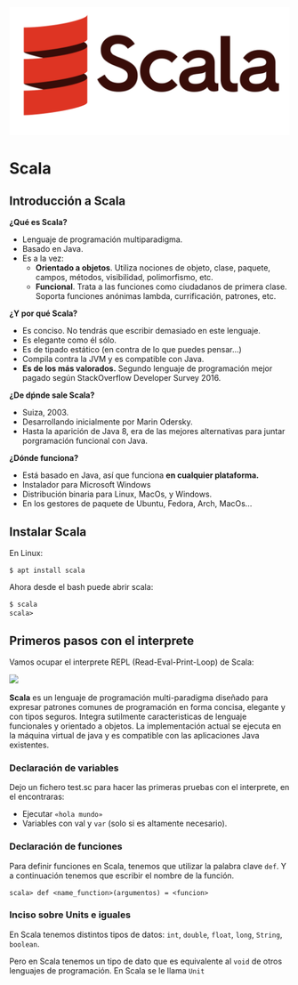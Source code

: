 ![](https://raw.githubusercontent.com/GabrielCourses/scala/main/image/header_scala.png)

# Scala
## Introducción a Scala

**¿Qué es Scala?**

- Lenguaje de programación multiparadigma.
- Basado en Java.
- Es a la vez:
	+ **Orientado a objetos**. Utiliza nociones de objeto, clase, paquete, campos, métodos, visibilidad, polimorfismo, etc.
	+ **Funcional**. Trata a las funciones como ciudadanos de primera clase. Soporta funciones anónimas lambda, currificación, patrones, etc.
	
**¿Y por qué Scala?**

- Es conciso. No tendrás que escribir demasiado en este lenguaje.
- Es elegante como él sólo.
- Es de tipado estático (en contra de lo que puedes pensar...)
- Compila contra la JVM y es compatible con Java.
- **Es de los más valorados.** Segundo lenguaje de programación mejor pagado según StackOverflow Developer Survey 2016.

**¿De dṕnde sale Scala?**

- Suiza, 2003.
- Desarrollando inicialmente por Marin Odersky.
- Hasta la aparición de Java 8, era de las mejores alternativas para juntar porgramación funcional con Java.

**¿Dónde funciona?**

- Está basado en Java, así que funciona **en cualquier plataforma.**
- Instalador para Microsoft Windows
- Distribución binaria para Linux, MacOs, y Windows.
- En los gestores de paquete de Ubuntu, Fedora, Arch, MacOs...

## Instalar Scala

En Linux:

```
$ apt install scala
```

Ahora desde el bash puede abrir scala:

```
$ scala
scala>
```

## Primeros pasos con el interprete

Vamos ocupar el interprete REPL (Read-Eval-Print-Loop) de Scala:

![](https://raw.githubusercontent.com/GabrielCourses/scala/main/image/interprete.png)

**Scala** es un lenguaje de programación multi-paradigma diseñado para expresar patrones comunes de programación en forma concisa, elegante y con tipos seguros. Integra sutilmente caracteristicas de lenguaje funcionales y orientado a objetos. La implementación actual se ejecuta en la máquina virtual de java y es compatible con las aplicaciones Java existentes.

### Declaración de variables

Dejo un fichero test.sc para hacer las primeras pruebas con el interprete, en el encontraras:

- Ejecutar <code>«hola mundo»</code>
- Variables con <coode>val</code> y <code>var</code> (solo si es altamente necesario).

### Declaración de funciones

Para definir funciones en Scala, tenemos que utilizar la palabra clave <code>def</code>. Y a continuación tenemos que escribir el nombre de la función.

```
scala> def <name_function>(argumentos) = <funcion>
```

### Inciso sobre Units e iguales

En Scala tenemos distintos tipos de datos: <code>int</code>, <code>double</code>, <code>float</code>, <code>long</code>, <code>String</code>, <code>boolean</code>.

Pero en Scala tenemos un tipo de dato que es equivalente al <code>void</code> de otros lenguajes de programación. En Scala se le llama <code>Unit</code>

